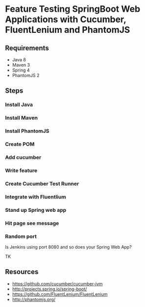 # Feature Testing SpringBoot Web Applications with Cucumber, FluentLenium and PhantomJS

## Requirements

- Java 8
- Maven 3
- Spring 4
- PhantomJS 2

## Steps

### Install Java

### Install Maven

### Install PhantomJS

### Create POM

### Add cucumber

### Write feature

### Create Cucumber Test Runner

### Integrate with Fluentlium

### Stand up Spring web app

### Hit page see message

### Random port

Is Jenkins using port 8080 and so does your Spring Web App?

TK

## Resources

- https://github.com/cucumber/cucumber-jvm
- http://projects.spring.io/spring-boot/
- https://github.com/FluentLenium/FluentLenium
- http://phantomjs.org/
